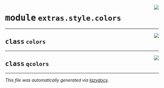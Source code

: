 <!-- markdownlint-disable -->

<a href="https://github.com/qtstrap/qtstrap/blob/master\qtstrap\extras\style\colors.py#L0"><img align="right" style="float:right;" src="https://img.shields.io/badge/-source-cccccc?style=flat-square"></a>

# <kbd>module</kbd> `extras.style.colors`






---

<a href="https://github.com/qtstrap/qtstrap/blob/master\qtstrap\extras\style\colors.py#L4"><img align="right" style="float:right;" src="https://img.shields.io/badge/-source-cccccc?style=flat-square"></a>

## <kbd>class</kbd> `colors`








---

<a href="https://github.com/qtstrap/qtstrap/blob/master\qtstrap\extras\style\colors.py#L25"><img align="right" style="float:right;" src="https://img.shields.io/badge/-source-cccccc?style=flat-square"></a>

## <kbd>class</kbd> `qcolors`










---

_This file was automatically generated via [lazydocs](https://github.com/ml-tooling/lazydocs)._
